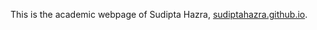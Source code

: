 This is the academic webpage of Sudipta Hazra, [sudiptahazra.github.io](https://somu796.github.io/sudiptahazra.github.io/).
